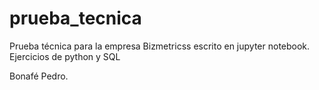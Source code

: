 ﻿# prueba_tecnica
Prueba técnica para la empresa Bizmetricss escrito en jupyter notebook.
Ejercicios de python y SQL

Bonafé Pedro. 
